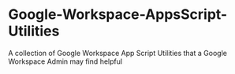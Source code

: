 # Google-Workspace-AppsScript-Utilities
A collection of Google Workspace App Script Utilities that a Google Workspace Admin may find helpful
